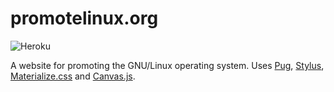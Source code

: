 # promotelinux.org

![Heroku](http://heroku-badge.herokuapp.com/?app=hgx-stockholm-prom-prod&style=flat&svg=1)

A website for promoting the GNU/Linux operating system. Uses [Pug](https://pugjs.org), [Stylus](http://stylus-lang.com), [Materialize.css](http://materializecss.com) and [Canvas.js](https://canvasjs.com).

